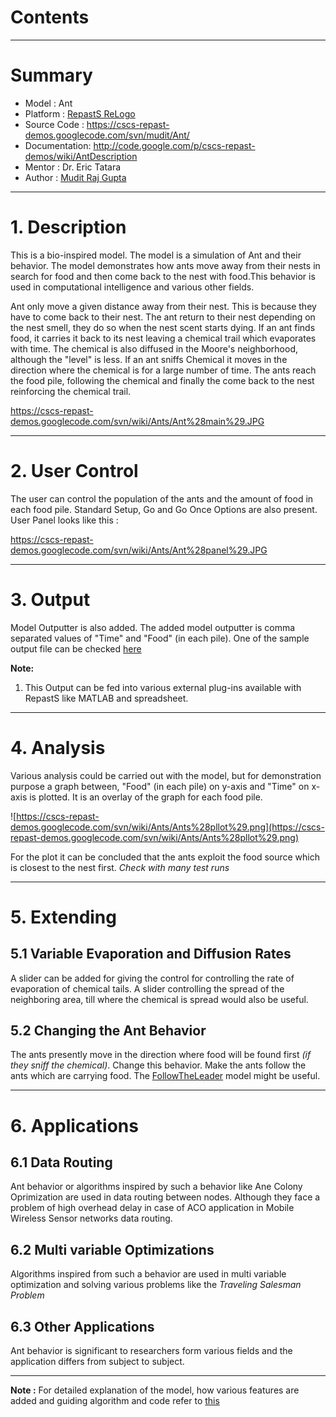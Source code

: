 # Contents #




---


# Summary #

  * Model        : Ant
  * Platform     : [RepastS ReLogo](RepastSReLogo.md)
  * Source Code  : https://cscs-repast-demos.googlecode.com/svn/mudit/Ant/
  * Documentation: http://code.google.com/p/cscs-repast-demos/wiki/AntDescription
  * Mentor       : Dr. Eric Tatara
  * Author       : [Mudit Raj Gupta](Mudit.md)


---


# 1. Description #


This is a bio-inspired model. The model is a simulation of Ant and their behavior. The model demonstrates how ants move away from their nests in search for food and then come back to the nest with food.This behavior is used in computational intelligence and various other fields.

Ant only move a given distance away from their nest. This is because they have to come back to their nest. The ant return to their nest depending on the nest smell, they do so when the nest scent starts dying. If an ant finds food, it carries it back to its nest leaving a chemical trail which evaporates with time. The chemical is also diffused in the Moore's neighborhood, although the "level" is less. If an ant sniffs Chemical it moves in the direction where the chemical is for a large number of time. The ants reach the food pile, following the chemical and finally the come back to the nest reinforcing the chemical
trail.

https://cscs-repast-demos.googlecode.com/svn/wiki/Ants/Ant%28main%29.JPG


---


# 2. User Control #

The user can control the population of the ants and the amount of food in each food pile. Standard Setup, Go and Go Once Options are also present. User Panel looks like this :

https://cscs-repast-demos.googlecode.com/svn/wiki/Ants/Ant%28panel%29.JPG



---


# 3. Output #

Model Outputter is also added. The added model outputter is comma separated values of "Time" and "Food" (in each pile). One of the sample output file can be checked [here](https://code.google.com/p/cscs-repast-demos/source/browse/wiki/Ants/Model%20Output.txt)

**Note:**

  1. This Output can be fed into various external plug-ins available with RepastS like MATLAB and spreadsheet.


---


# 4. Analysis #

Various analysis could be carried out with the model, but for demonstration purpose a graph between, "Food" (in each pile) on y-axis and "Time" on x-axis is plotted. It is an overlay of the graph for each food pile.

![https://cscs-repast-demos.googlecode.com/svn/wiki/Ants/Ants%28pllot%29.png](https://cscs-repast-demos.googlecode.com/svn/wiki/Ants/Ants%28pllot%29.png)

For the plot it can be concluded that the ants exploit the food source which is closest to the nest first. _Check with many test runs_


---


# 5. Extending #

## 5.1 Variable Evaporation and Diffusion Rates ##

A slider can be added for giving the control for controlling the rate of evaporation of chemical tails. A slider controlling the spread of the neighboring area, till where the chemical is spread would also be useful.

## 5.2 Changing the Ant Behavior ##

The ants presently move in the direction where food will be found first _(if they sniff the chemical)_. Change this behavior. Make the ants follow the ants which are carrying food. The [FollowTheLeader](FollowTheLeader.md) model might be useful.

---


# 6. Applications #

## 6.1 Data Routing ##

Ant behavior or algorithms inspired by such a behavior like Ane Colony Oprimization are used in data routing between nodes. Although they face a problem of high overhead delay in case of ACO application in Mobile Wireless Sensor networks data routing.

## 6.2 Multi variable Optimizations ##

Algorithms inspired from such a behavior are used in multi variable optimization and solving various problems like the _Traveling Salesman Problem_

## 6.3 Other Applications ##

Ant behavior is significant to researchers form various fields and the application differs from subject to subject.


---


**Note :** For detailed explanation of the model, how various features are added and guiding algorithm and code refer to [this](http://code.google.com/p/cscs-repast-demos/wiki/AntDescription)